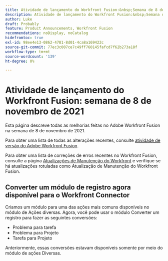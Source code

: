 ```yaml
---
title: Atividade de lançamento do Workfront Fusion:&nbsp;Semana de 8 de novembro de 2021
description: Atividade de lançamento do Workfront Fusion:&nbsp;Semana de 8 de novembro de 2021
author: Luke
draft: Probably
feature: Product Announcements, Workfront Fusion
recommendations: noDisplay, noCatalog
hidefromtoc: true
exl-id: 98ee4e13-0862-4781-8d01-4ca8a169422c
source-git-commit: 77ec3c007ce7c49ff760145fafcd7f62b273a18f
workflow-type: tm+mt
source-wordcount: '139'
ht-degree: 0%

---
```


# Atividade de lançamento do Workfront Fusion: semana de 8 de novembro de 2021

Esta página descreve todas as melhorias feitas no Adobe Workfront Fusion na semana de 8 de novembro de 2021.

Para obter uma lista de todas as alterações recentes, consulte [atividade de versão do Adobe Workfront Fusion](/help/workfront-fusion/fusion-product-releases/fusion-release-activity.md).

Para obter uma lista de correções de erros recentes no Workfront Fusion, consulte a página [Atualizações de Manutenção do Workfront](https://experienceleague.adobe.com/docs/workfront-known-issues/releases/current-updates.html) e verifique se há atualizações rotuladas como Atualização de Manutenção do Workfront Fusion.

## Converter um módulo de registro agora disponível para o Workfront Connector

Criamos um módulo para uma das ações mais comuns disponíveis no módulo de Ações diversas. Agora, você pode usar o módulo Converter um registro para fazer as seguintes conversões:

* Problema para tarefa
* Problema para Projeto
* Tarefa para Projeto

Anteriormente, essas conversões estavam disponíveis somente por meio do módulo de ações Diversas.
